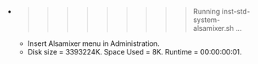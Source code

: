* >>>>>>>>> Running inst-std-system-alsamixer.sh ...
  * Insert Alsamixer menu in Administration.
  * Disk size = 3393224K. Space Used = 8K. Runtime = 00:00:00:01.
